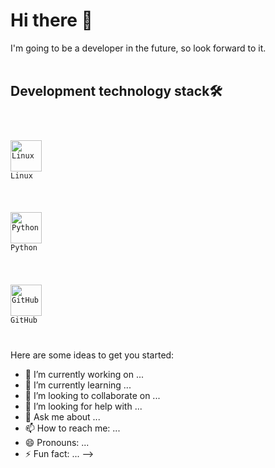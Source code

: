 # **Hi there 👋**
I'm going to be a developer in the future, so look forward to it.
<br>
<br>
## Development technology stack🛠️

<pre><code>
<p>
<img src="https://cdn.jsdelivr.net/gh/devicons/devicon@latest/icons/linux/linux-original.svg" width="50" alt="Linux" />
Linux
</p>
<p>
<img src="https://cdn.jsdelivr.net/gh/devicons/devicon@latest/icons/python/python-original-wordmark.svg" width="50" alt="Python" />
Python
</p>
<p>
<img src="https://cdn.jsdelivr.net/gh/devicons/devicon@latest/icons/github/github-original-wordmark.svg" width="50" alt="GitHub" />
GitHub
</p>
</code></pre>
        

Here are some ideas to get you started:

- 🔭 I’m currently working on ...
- 🌱 I’m currently learning ...
- 👯 I’m looking to collaborate on ...
- 🤔 I’m looking for help with ...
- 💬 Ask me about ...
- 📫 How to reach me: ...
- 😄 Pronouns: ...
- ⚡ Fun fact: ...
-->
